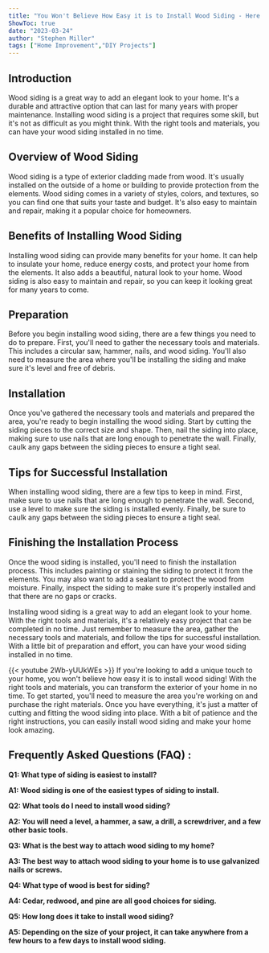 ```yaml
---
title: "You Won't Believe How Easy it is to Install Wood Siding - Here's How!"
ShowToc: true 
date: "2023-03-24"
author: "Stephen Miller" 
tags: ["Home Improvement","DIY Projects"]
---
```

## Introduction

Wood siding is a great way to add an elegant look to your home. It's a durable and attractive option that can last for many years with proper maintenance. Installing wood siding is a project that requires some skill, but it's not as difficult as you might think. With the right tools and materials, you can have your wood siding installed in no time.

## Overview of Wood Siding

Wood siding is a type of exterior cladding made from wood. It's usually installed on the outside of a home or building to provide protection from the elements. Wood siding comes in a variety of styles, colors, and textures, so you can find one that suits your taste and budget. It's also easy to maintain and repair, making it a popular choice for homeowners.

## Benefits of Installing Wood Siding

Installing wood siding can provide many benefits for your home. It can help to insulate your home, reduce energy costs, and protect your home from the elements. It also adds a beautiful, natural look to your home. Wood siding is also easy to maintain and repair, so you can keep it looking great for many years to come.

## Preparation

Before you begin installing wood siding, there are a few things you need to do to prepare. First, you'll need to gather the necessary tools and materials. This includes a circular saw, hammer, nails, and wood siding. You'll also need to measure the area where you'll be installing the siding and make sure it's level and free of debris.

## Installation

Once you've gathered the necessary tools and materials and prepared the area, you're ready to begin installing the wood siding. Start by cutting the siding pieces to the correct size and shape. Then, nail the siding into place, making sure to use nails that are long enough to penetrate the wall. Finally, caulk any gaps between the siding pieces to ensure a tight seal.

## Tips for Successful Installation

When installing wood siding, there are a few tips to keep in mind. First, make sure to use nails that are long enough to penetrate the wall. Second, use a level to make sure the siding is installed evenly. Finally, be sure to caulk any gaps between the siding pieces to ensure a tight seal.

## Finishing the Installation Process

Once the wood siding is installed, you'll need to finish the installation process. This includes painting or staining the siding to protect it from the elements. You may also want to add a sealant to protect the wood from moisture. Finally, inspect the siding to make sure it's properly installed and that there are no gaps or cracks.

Installing wood siding is a great way to add an elegant look to your home. With the right tools and materials, it's a relatively easy project that can be completed in no time. Just remember to measure the area, gather the necessary tools and materials, and follow the tips for successful installation. With a little bit of preparation and effort, you can have your wood siding installed in no time.

{{< youtube 2Wb-yUUkWEs >}} 
If you're looking to add a unique touch to your home, you won't believe how easy it is to install wood siding! With the right tools and materials, you can transform the exterior of your home in no time. To get started, you'll need to measure the area you're working on and purchase the right materials. Once you have everything, it's just a matter of cutting and fitting the wood siding into place. With a bit of patience and the right instructions, you can easily install wood siding and make your home look amazing.

## Frequently Asked Questions (FAQ) :
**Q1: What type of siding is easiest to install?**

**A1: Wood siding is one of the easiest types of siding to install.**

**Q2: What tools do I need to install wood siding?**

**A2: You will need a level, a hammer, a saw, a drill, a screwdriver, and a few other basic tools.**

**Q3: What is the best way to attach wood siding to my home?**

**A3: The best way to attach wood siding to your home is to use galvanized nails or screws.**

**Q4: What type of wood is best for siding?**

**A4: Cedar, redwood, and pine are all good choices for siding.**

**Q5: How long does it take to install wood siding?**

**A5: Depending on the size of your project, it can take anywhere from a few hours to a few days to install wood siding.**





